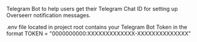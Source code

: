 Telegram Bot to help users get their Telegram Chat ID for setting up Overseerr notification messages.

.env file located in project root contains your Telegram Bot Token in the format
TOKEN = "0000000000:XXXXXXXXXXXXX-XXXXXXXXXXXXXX"
